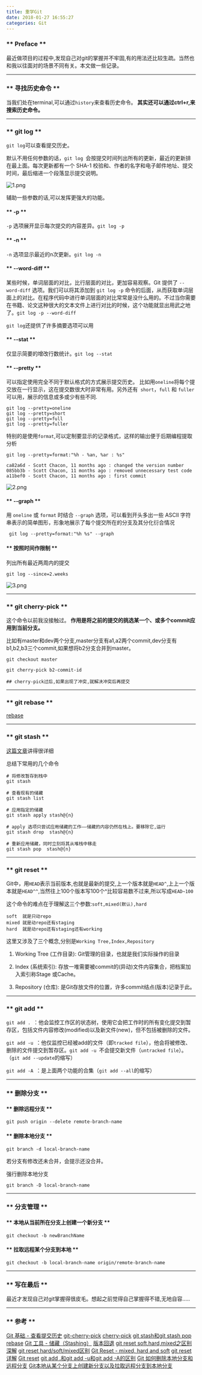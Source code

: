 ```yaml
---
title: 重学Git
date: 2018-01-27 16:55:27
categories: Git
---
```


###  ** Preface ** 

最近做项目的过程中,发现自己对git的掌握并不牢固,有的用法还比较生疏。当然也和我以往面对的场景不同有关。本文做一些记录。

***************

### ** 寻找历史命令 **

当我们处在terminal,可以通过`history`来查看历史命令。**<span class="under0"> 其实还可以通过ctrl+r,来搜索历史命令。</span>**

****************

### ** git log **

`git log`可以查看提交历史。

默认不用任何参数的话，`git log `会按提交时间列出所有的更新，最近的更新排在最上面。每次更新都有一个 SHA-1 校验和、作者的名字和电子邮件地址、提交时间，最后缩进一个段落显示提交说明。

![1.png](/img/git/relearn-git/1.png)

辅助一些参数的话,可以发挥更强大的功能。

#### ** -p ** ####

`-p` 选项展开显示每次提交的内容差异。`git log -p`

#### ** -n ** ####

`-n` 选项显示最近的n次更新。`git log -n`

#### ** --word-diff ** ####
某些时候，单词层面的对比，比行层面的对比，更加容易观察。Git 提供了 `--word-diff` 选项。我们可以将其添加到 `git log -p` 命令的后面，从而获取单词层面上的对比。在程序代码中进行单词层面的对比常常是没什么用的。不过当你需要在书籍、论文这种很大的文本文件上进行对比的时候，这个功能就显出用武之地了。`git log -p --word-diff`

`git log`还提供了许多摘要选项可以用

#### ** --stat ** ####

仅显示简要的增改行数统计。`git log --stat`

#### ** --pretty ** ####

可以指定使用完全不同于默认格式的方式展示提交历史。
比如用` oneline `将每个提交放在一行显示，这在提交数很大时非常有用。另外还有` short`，`full` 和 `fuller` 可以用，展示的信息或多或少有些不同.

```
git log --pretty=oneline
git log --pretty=short
git log --pretty=full
git log --pretty=fuller
```

特别的是使用`format`,可以定制要显示的记录格式，这样的输出便于后期编程提取分析

`git log --pretty=format:"%h - %an, %ar : %s"`

```
ca82a6d - Scott Chacon, 11 months ago : changed the version number
085bb3b - Scott Chacon, 11 months ago : removed unnecessary test code
a11bef0 - Scott Chacon, 11 months ago : first commit
```

![2.png](/img/git/relearn-git/2.png)

#### ** --graph ** ####

用 `oneline` 或 `format` 时结合 `--graph` 选项，可以看到开头多出一些 ASCII 字符串表示的简单图形，形象地展示了每个提交所在的分支及其分化衍合情况

` git log --pretty=format:"%h %s" --graph`

#### ** 按照时间作限制 ** ####

列出所有最近两周内的提交

`git log --since=2.weeks`

![3.png](/img/git/relearn-git/3.png)

****************
### ** git cherry-pick ** ###

这个命令以前我没接触过。**<span class="under0"> 作用是将之前的提交的挑选某一个、或多个commit应用到当前分支。 </span>**

比如有master和dev两个分支,master分支有a1,a2两个commit,dev分支有b1,b2,b3三个commit,如果想将b2分支合并到master。

```
git checkout master

git cherry-pick b2-commit-id

## cherry-pick过后,如果出现了冲突,就解决冲突后再提交

```

****************
### ** git rebase ** ###

[rebase](http://gitbook.liuhui998.com/4_2.html)

****************
### ** git stash ** ###

[这篇文章](https://git-scm.com/book/zh/v1/Git-%E5%B7%A5%E5%85%B7-%E5%82%A8%E8%97%8F%EF%BC%88Stashing%EF%BC%89)讲得很详细

总结下常用的几个命令

```
# 将修改暂存到栈中
git stash

# 查看现有的储藏
git stash list

# 应用指定的储藏
git stash apply stash@{n}

# apply 选项只尝试应用储藏的工作——储藏的内容仍然在栈上。要移除它,运行
git stash drop  stash@{n}

# 重新应用储藏，同时立刻将其从堆栈中移走
git stash pop  stash@{n}

```
****************
### ** git reset ** ###

Git中，用`HEAD`表示当前版本,也就是最新的提交,上一个版本就是`HEAD^`,上上一个版本就是`HEAD^^`,当然往上100个版本写100个^比较容易数不过来,所以写成`HEAD~100`

这个命令的难点在于理解这三个参数:`soft,mixed(默认),hard`
```
soft  就是只动repo
mixed 就是动repo还有staging
hard  就是动repo还有staging还有working
```
这里又涉及了三个概念,分别是`Working Tree,Index,Repository`

1. Working Tree (工作目录): Git管理的目录，也就是我们实际操作的目录

2. Index (系统索引): 存放一堆需要被commit的(异动)文件内容集合，把档案加入索引称Stage 或Cache。

3. Repository (仓库): 是Git存放文件的位置，许多commit结点(版本)记录于此。


****************
### ** git add ** ###

`git add . `：他会监控工作区的状态树，使用它会把工作时的所有变化提交到暂存区，包括文件内容修改(modified)以及新文件(new)，但不包括被删除的文件。

`git add -u `：他仅监控已经被add的文件（即`tracked file`），他会将被修改、删除的文件提交到暂存区。`git add -u `不会提交新文件（`untracked file`）。（`git add --update`的缩写）

`git add -A `：是上面两个功能的合集（`git add --all`的缩写）
****************
### ** 删除分支 ** ###

#### ** 删除远程分支 ** ####

`git push origin --delete remote-branch-name`

#### ** 删除本地分支 ** ####

`git branch -d local-branch-name`

若分支有修改还未合并，会提示还没合并。

强行删除本地分支

`git branch -D local-branch-name`

****************
### ** 分支管理 ** ###

#### ** 本地从当前所在分支上创建一个新分支 ** ####

`git checkout -b newBranchName`

#### ** 拉取远程某个分支到本地 ** ####

`git checkout -b local-branch-name origin/remote-branch-name`

****************

### ** 写在最后 **

最近才发现自己对git掌握得很皮毛。想起之前觉得自己掌握得不错,无地自容.....

****************


###  ** 参考 ** 

[ Git 基础 - 查看提交历史](https://git-scm.com/book/zh/v1/Git-%E5%9F%BA%E7%A1%80-%E6%9F%A5%E7%9C%8B%E6%8F%90%E4%BA%A4%E5%8E%86%E5%8F%B2)
[git-cherry-pick](https://git-scm.com/docs/git-cherry-pick)
[cherry-pick](https://backlog.com/git-tutorial/cn/stepup/stepup7_4.html)
[git stash和git stash pop](http://blog.csdn.net/wh_19910525/article/details/7784901)
[rebase](http://gitbook.liuhui998.com/4_2.html)
[Git 工具 - 储藏（Stashing）](https://git-scm.com/book/zh/v1/Git-%E5%B7%A5%E5%85%B7-%E5%82%A8%E8%97%8F%EF%BC%88Stashing%EF%BC%89)
[版本回退](https://www.liaoxuefeng.com/wiki/0013739516305929606dd18361248578c67b8067c8c017b000/0013744142037508cf42e51debf49668810645e02887691000)
[git reset soft,hard,mixed之区别深解](http://www.cnblogs.com/kidsitcn/p/4513297.html)
[git reset hard/soft/mixed区别](http://blog.csdn.net/carolzhang8406/article/details/49761927)
[Git Reset - mixed, hard and soft](https://dotblogs.com.tw/wasichris/2016/04/29/225157)
[git reset详解](https://segmentfault.com/a/1190000009658888)
[Git reset](https://www.cnblogs.com/qianqiannian/p/6010238.html)
[ git add .和git add -u和git add -A的区别](http://blog.csdn.net/lcxywfe/article/details/53260338)
[Git 如何删除本地分支和远程分支](http://blog.csdn.net/sub_lele/article/details/52289996)
[Git本地从某个分支上创建新分支以及拉取远程分支到本地分支](http://blog.csdn.net/bin622/article/details/69948525)
